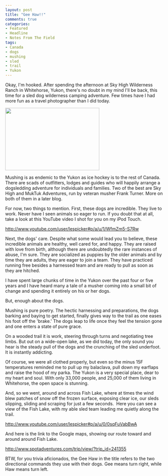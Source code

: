 ```yaml
---
layout: post
title: "Gee Haw!!"
comments: true
categories:
- Featured
- Headline
- Notes From The Field
tags:
- Canada
- dogs
- mushing
- sled
- trail
- Yukon
---
```

Okay, I'm hooked. After spending the afternoon at Sky High Wilderness Ranch in Whitehorse, Yukon, there's no doubt in my mind I'll be back, this time for a sled dog wilderness camping adventure. Few times have I had more fun as a travel photographer than I did today.

<a href="http://blog.lesterpickerphoto.com/wp-content/uploads/2011/02/Yukon-Quest2011-Mushing-Sky-High-Wilderness-Adventures.jpg"><img class="size-medium wp-image-924 " title="Yukon Quest2011-Mushing-Sky High Wilderness Adventures" src="http://blog.lesterpickerphoto.com/wp-content/uploads/2011/02/Yukon-Quest2011-Mushing-Sky-High-Wilderness-Adventures-300x199.jpg" alt="" width="300" height="199" /></a>

Mushing is as endemic to the Yukon as ice hockey is to the rest of Canada. There are scads of outfitters, lodges and guides who will happily arrange a dogsledding adventure for individuals and families. Two of the best are Sky High and MukTuk Adventures, run by veteran musher Frank Turner. More on both of them in a later blog.

For now, two things to mention. First, these dogs are incredible. They live to work. Never have I seen animals so eager to run. If you doubt that at all, take a look at this YouTube video I shot for you on my iPod Touch.

<a href="http://www.youtube.com/user/lespicker#p/a/u/1/WfmZm5-S7Rw">http://www.youtube.com/user/lespicker#p/a/u/1/WfmZm5-S7Rw</a>

Next, the dogs' care. Despite what some would lead you to believe, these incredible animals are healthy, well cared for, and happy. They are raised with love from birth, although there are undoubtedly the rare instances of abuse, I'm sure. They are socialized as puppies by the older animals and by time they are adults, they are eager to join a team. They have practiced running free besides a harnessed team and are ready to pull as soon as they are hitched.

I have spent large chunks of time in the Yukon over the past four or five years and I have heard many a tale of a musher coming into a small bit of change and spending it entirely on his or her dogs.

But, enough about the dogs.

Mushing is pure poetry. The hectic harnessing and preparations, the dogs barking and baying to get started, finally gives way to the trail as one eases his foot off the 'brake.' The dogs leap to life once they feel the tension gone and one enters a state of pure grace.

On a wooded trail it is work, steering through turns and negotiating tree limbs. But out on a wide-open lake, as we did today, the only sound you hear is the steady pull of the dogs and the crunching of the sled underfoot. It is instantly addicting.

Of course, we were all clothed properly, but even so the minus 15F temperatures reminded me to pull up my balaclava, pull down my earflaps and raise the hood of my parka. The Yukon is a very special place, dear to my heart and soul. With only 33,000 people, and 25,000 of them living in Whitehorse, the open space is stunning.

And, so we went, around and across Fish Lake, where at times the wind blew patches of snow off the frozen surface, exposing clear ice, our sleds slipping, sliding and scraping for just a few seconds.  Here you can see a view of the Fish Lake, with my able sled team leading me quietly along the trail.

<a href="http://www.youtube.com/user/lespicker#p/a/u/0/0sqFuVabBwA">http://www.youtube.com/user/lespicker#p/a/u/0/0sqFuVabBwA</a>

And here is the link to the Google maps, showing our route toward and around around Fish Lake.

<a href="http://www.spotadventures.com/trip/view/?trip_id=241355">http://www.spotadventures.com/trip/view/?trip_id=241355</a>

BTW, for you trivia aficionados, the Gee Haw in the title refers to the two directional commands they use with their dogs. Gee means turn right, while Haw means turn left.